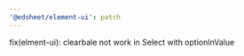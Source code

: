 ```yaml
---
'@edsheet/element-ui': patch
---
```


fix(elment-ui): clearbale not work in Select with optionInValue
